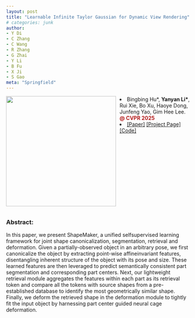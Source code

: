 ```yaml
---
layout: post
title: "Learnable Infinite Taylor Gaussian for Dynamic View Rendering"
# categories: junk
author:
- Y Di 
- C Zhang
- C Wang
- R Zhang
- G Zhai
- Y Li
- B Fu
- X Ji 
- S Gao
meta: "Springfield"
---
```

<div style="float:left;margin:0 10px 10px 0" class="col-md-4" markdown="1">
  <!-- ![Alt Text](../img/folder/blah.jpg) -->
  <img width="300px" class="center-block" src="../../../images/cut_roasted_beef-ours.gif">
  </div>
<li> Bingbing Hu*, <b>Yanyan Li*</b>, Rui Xie, Bo Xu, Haoye Dong, Junfeng Yao, Gim Hee Lee. <span style="color:#B31B1B;font-weight:bold;">@ CVPR 2025</span> </li>
<li>
<span class="link"><a target=_blank href="https://arxiv.org/pdf/2412.04282">[Paper]</a></span>
<span class="link"><a target=_blank href="https://ellisonking.github.io/TaylorGaussian/">[Project Page]</a></span>
<span class="link"><a target=_blank href="https://github.com/EllisonKing/taylor_gaussian">[Code]</a></span>
</li>
<div style="clear: both;"></div>

<h3>Abstract:</h3>
<div>
In this paper, we present ShapeMaker, a unified selfsupervised learning framework for joint shape canonicalization, segmentation, retrieval and deformation. Given
a partially-observed object in an arbitrary pose, we first canonicalize the object by extracting point-wise affineinvariant features, disentangling inherent structure of the object with its pose and size. These learned features are then leveraged to predict semantically consistent part segmentation and corresponding part centers. Next, our lightweight retrieval module aggregates the features within each part as its retrieval token and compare all the tokens with source shapes from a pre-established database to identify the most geometrically similar shape. Finally, we deform the retrieved shape in the deformation module to tightly fit the input object by harnessing part center guided neural cage deformation. 
</div>